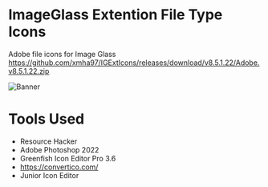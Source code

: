 # ImageGlass Extention File Type Icons

Adobe file icons for Image Glass  
https://github.com/xmha97/IGExtIcons/releases/download/v8.5.1.22/Adobe.v8.5.1.22.zip

![Banner](https://raw.githubusercontent.com/xmha97/IGExtIcons/master/Banner.jpg)

# Tools Used
- Resource Hacker
- Adobe Photoshop 2022
- Greenfish Icon Editor Pro 3.6
- https://convertico.com/
- Junior Icon Editor
